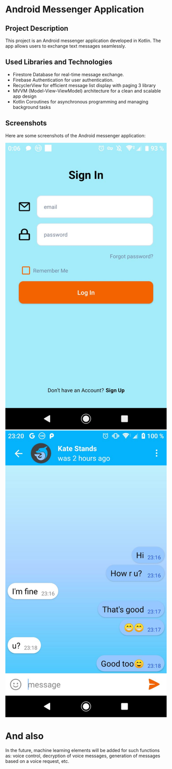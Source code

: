 # Android Messenger Application

## Project Description

This project is an Android messenger application developed in Kotlin. The app allows users to exchange text messages seamlessly.


## Used Libraries and Technologies

- Firestore Database for real-time message exchange.
- Firebase Authentication for user authentication.
- RecyclerView for efficient message list display with paging 3 library
- MVVM (Model-View-ViewModel) architecture for a clean and scalable app design 
- Kotlin Coroutines for asynchronous programming and managing background tasks

## Screenshots

Here are some screenshots of the Android messenger application:

![Screenshot 1](screenshots/1.jpg)
![Screenshot 2](screenshots/2.jpg)

# And also 

In the future, machine learning elements will be added for such functions as: voice control, decryption of voice messages, generation of messages based on a voice request, etc.